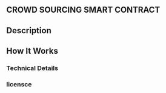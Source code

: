 ## CROWD SOURCING SMART CONTRACT 


## Description



## How It Works 



### Technical Details 




### licensce 
